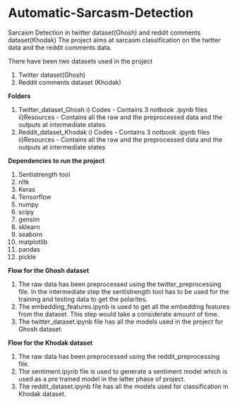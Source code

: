 # Automatic-Sarcasm-Detection
Sarcasm Detection in twitter dataset(Ghosh) and reddit comments dataset(Khodak)
The project aims at sarcasm classification on the twitter data and the reddit comments data. 

There have been two datasets used in the project  
1) Twitter dataset(Ghosh)  
2) Reddit comments dataset (Khodak)

**Folders**
1) Twitter_dataset_Ghosh
	i) Codes - Contains 3 notbook .ipynb files
	ii)Resources - Contains all the raw and the preprocessed data and the outputs at intermediate states 
2) Reddit_dataset_Khodak
	i) Codes - Contains 3 notbook .ipynb files
	ii)Resources - Contains all the raw and the preprocessed data and the outputs at intermediate states 
	
**Dependencies to run the project**
1) Sentistrength tool
2) nltk 
3) Keras
4) Tensorflow
5) numpy
6) scipy
7) gensim
8) sklearn
9) seaborn
10) matplotlib
11) pandas
12) pickle

**Flow for the Ghosh dataset**

1) The raw data has been preprocessed using the twitter_preprocessing file. In the intermediate step the sentistrength tool has to be used for the 
   training and testing data to get the polarites.
2) The embedding_features.ipynb is used to get all the embedding features from the dataset. This step would take a considerate amount of time.
3) The twitter_dataset.ipynb file has all the models used in the project for Ghosh dataset. 

**Flow for the Khodak dataset**

1) The raw data has been preprocessed using the reddit_preprocessing file.
2) The sentiment.ipynb file is used to generate a sentiment model which is used as a pre trained model in the latter phase of project.
3) The reddit_dataset.ipynb file has all the models used for classification in Khodak dataset.

	

